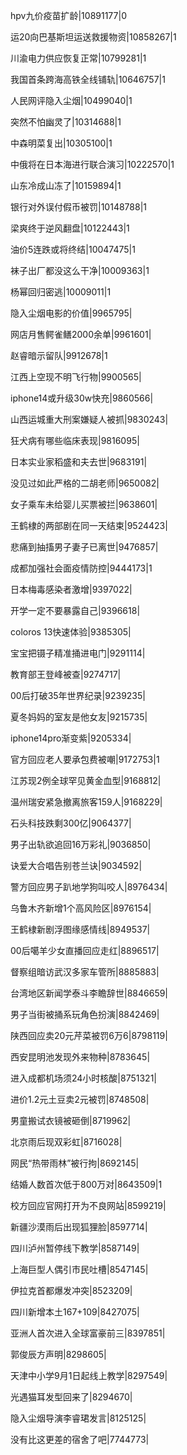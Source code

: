 hpv九价疫苗扩龄|10891177|0

运20向巴基斯坦运送救援物资|10858267|1

川渝电力供应恢复正常|10799281|1

我国首条跨海高铁全线铺轨|10646757|1

人民网评隐入尘烟|10499040|1

突然不怕幽灵了|10314688|1

中森明菜复出|10305100|1

中俄将在日本海进行联合演习|10222570|1

山东冷成山冻了|10159894|1

银行对外误付假币被罚|10148788|1

梁爽终于逆风翻盘|10122443|1

油价5连跌或将终结|10047475|1

袜子出厂都没这么干净|10009363|1

杨幂回归密逃|10009011|1

隐入尘烟电影的价值|9965795|

网店月售鳄雀鳝2000余单|9961601|

赵睿暗示留队|9912678|1

江西上空现不明飞行物|9900565|

iphone14或升级30w快充|9860566|

山西运城重大刑案嫌疑人被抓|9830243|

狂犬病有哪些临床表现|9816095|

日本实业家稻盛和夫去世|9683191|

没见过如此严格的二胡老师|9650082|

女子乘车未给婴儿买票被拦|9638601|

王鹤棣的两部剧在同一天结束|9524423|

悲痛到抽搐男子妻子已离世|9476857|

成都加强社会面疫情防控|9444173|1

日本梅毒感染者激增|9397022|

开学一定不要暴露自己|9396618|

coloros 13快速体验|9385305|

宝宝把镊子精准捅进电门|9291114|

教育部王登峰被查|9274717|

00后打破35年世界纪录|9239235|

夏冬妈妈的室友是他女友|9215735|

iphone14pro渐变紫|9205334|

官方回应老人要承包费被嘲|9172753|1

江苏现2例全球罕见黄金血型|9168812|

温州瑞安紧急撤离旅客159人|9168229|

石头科技跌剩300亿|9064377|

男子出轨欲追回16万彩礼|9036850|

诀爱大合唱告别苍兰诀|9034592|

警方回应男子趴地学狗叫咬人|8976434|

乌鲁木齐新增1个高风险区|8976154|

王鹤棣新剧浮图缘感情线|8949537|

00后噶羊少女直播回应走红|8896517|

督察组暗访武汉多家车管所|8885883|

台湾地区新闻学泰斗李瞻辞世|8846659|

男子当街被捅系玩角色扮演|8842469|

陕西回应卖20元芹菜被罚6万6|8798119|

西安昆明池发现外来物种|8783645|

进入成都机场须24小时核酸|8751321|

进价1.2元土豆卖2元被罚|8748508|

男童搬试衣镜被砸倒|8719962|

北京雨后现双彩虹|8716028|

网民“热带雨林”被行拘|8692145|

结婚人数首次低于800万对|8643509|1

校方回应官网打开为不良网站|8599219|

新疆沙漠雨后出现狐狸脸|8597714|

四川泸州暂停线下教学|8587149|

上海巨型人偶引市民吐槽|8547145|

伊拉克首都爆发冲突|8523209|

四川新增本土167+109|8427075|

亚洲人首次进入全球富豪前三|8397851|

郭俊辰方声明|8298605|

天津中小学9月1日起线上教学|8297549|

光遇猫耳发型回来了|8294670|

隐入尘烟导演李睿珺发言|8125125|

没有比这更差的宿舍了吧|7744773|

